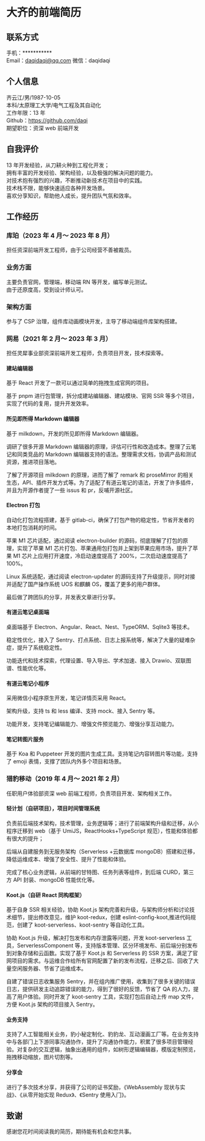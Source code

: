 # 大齐的前端简历

## 联系方式

手机：***********  
Email：daqidaqi@qq.com
微信：daqidaqi

## 个人信息

⻬云江/男/1987-10-05  
本科/太原理工大学/电气工程及其自动化  
工作年限：13 年  
Github：https://github.com/daqi  
期望职位：资深 web 前端开发

## 自我评价

13 年开发经验，从刀耕火种到工程化开发；  
拥有丰富的开发经验、架构经验，以及极强的解决问题的能力。  
对技术抱有强烈的兴趣，不断推动新技术在项目中的实践。  
技术栈不限，能够快速适应各种开发场景。  
喜欢分享知识，帮助他人成长，提升团队气氛和效率。

## 工作经历

### 库珀（2023 年 4 月～ 2023 年 8 月）

担任资深前端开发工程师，由于公司经营不善被裁员。

### 业务方面

主要负责官网，管理端，移动端 RN 等开发，编写单元测试。  
由于还原度高，受到设计师认可。

### 架构方面

参与了 CSP 治理，组件库动画模块开发，主导了移动端组件库架构搭建。

### 网易（2021 年 2 月～ 2023 年 3 月）

担任灵犀事业部资深前端开发工程师，负责项目开发，技术探索等。

#### 建站编辑器

基于 React 开发了一款可以通过简单的拖拽生成官网的项目。

基于 pnpm 进行包管理，拆分成建站编辑器、建站模块、官网 SSR 等多个项目，实现了代码的复用，提升开发效率。

#### 所见即所得 Markdown 编辑器

基于 milkdown，开发的所见即所得 Markdown 编辑器。

调研了很多开源 Markdown 编辑器的原理，评估可行性和改造成本。整理了云笔记和同类竞品的 Markdown 编辑器支持的语法。整理需求文档，协调产品和测试资源，推进项目落地。

了解了开源项目 milkdown 的原理，进而了解了 remark 和 proseMirror 的相关生态，API、插件开发方式等。为了适配了有道云笔记的语法，开发了许多插件，并且为开源作者提了一些 issus 和 pr，反哺开源社区。

#### Electron 打包

自动化打包流程搭建，基于 gitlab-ci，确保了打包产物的稳定性，节省开发者的本地打包消耗的时间。

苹果 M1 芯片适配，通过阅读 electron-builder 的源码，彻底理解了打包的原理，实现了苹果 M1 芯片打包、苹果通用包打包并上架到苹果应用市场，提升了苹果 M1 芯片上应用打开速度，冷启动速度提高了 200%，二次启动速度提高了 100%。

Linux 系统适配，通过阅读 electron-updater 的源码支持了升级提示，同时对接并适配了国产操作系统 UOS 和麒麟 OS，覆盖了更多的用户群体。

最后做了跨团队的分享，并发表文章进行分享。

#### 有道云笔记桌面端

桌面端基于 Electron、Angular、React、Nest、TypeORM、Sqlite3 等技术。

稳定性优化，接入了 Sentry、打点系统、日志上报系统等，解决了大量的疑难杂症，提升了系统稳定性。

功能迭代和技术探索，代理设置、导入导出、学术加速、接入 Drawio、双联图谱、性能优化等。

#### 有道云笔记小程序

采用微信小程序原生开发，笔记详情⻚采用 React。

架构升级，支持 ts 和 less 编译、支持 mock、接入 Sentry 等。

功能开发，支持笔记编辑能力、增强文件预览能力、增强分享互动能力。

#### 笔记转图片服务

基于 Koa 和 Puppeteer 开发的图片生成工具。支持笔记内容转图片等功能，支持了 emoji 表情，支撑了团队内外多个项目和场景。

### 猎豹移动（2019 年 4 月～ 2021 年 2 月）

任职用户体验部资深 web 前端工程师，负责项目开发、架构相关工作。

#### 轻计划（自研项目），项目时间管理系统

负责前后端技术架构，技术管理，业务逻辑等；进行了前端架构升级和迁移，从小程序迁移到 web（基于 UmiJS，ReactHooks+TypeScript 规范），性能和体验都有很大的提升；

后端从自建服务到无服务架构（Serverless +云数据库 mongoDB）搭建和迁移，降低运维成本、增强了安全性、提升了性能和体验。

完成了核心业务逻辑，从前端的甘特图、任务列表等组件，到后端 CURD，第三方 API 封装、mongoDB 性能优化等。

#### Koot.js（自研 React 同构框架）

基于自身 SSR 相关经验，协助 Koot.js 架构完善和升级，与架构师分析和讨论技术细节，提出修改意⻅，维护 koot-redux，创建 eslint-config-koot,推进代码规范，创建了 koot-serverless、koot-sentry 等自动化工具。

协助 Koot.js 升级，解决打包发布和内存泄露等问题，开发 koot-serverless 工具，ServerlessComponent 等，支持版本管理、区分环境发布、前后端分别发布到对象存储和云函数。实现了基于
Koot.js 和 Serverless 的 SSR 方案，满足了官网项目的需求。与运维合作给所有官网配置了新的发布流程，迁移之后、回收了大量空闲服务器、节省了运维成本。

自建了错误日志收集服务 Sentry，并在组内推广使用，收集到了很多关键的错误日志，提供研发主动追踪错误的能力，得到了很好的反馈，节省了 QA 的人力，提高了用户体验。同时开发了 koot-sentry 工具，实现打包后自动上传 map 文件，方便 Koot.js 架构的项目接入 Sentry。

#### 业务支持

支持了人工智能相关业务，豹小秘定制化、豹豹⻰、互动漫画工厂等。在业务支持中与各部⻔上下游同事沟通协作，提升了沟通协作能力，积累了很多项目管理经验。对复杂的交互逻辑，抽象出通用的组件，如树形逻辑编辑器，模版定制预览，拖拽移动缩放，图片切割等。

#### 分享会

进行了多次技术分享，并获得了公司的证书奖励，《WebAssembly 现状与实战》、《从零开始实现 Redux》、《Sentry 使用入⻔》。


## 致谢

感谢您花时间阅读我的简历，期待能有机会和您共事。
